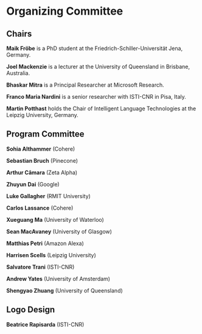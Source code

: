 # Organizing Committee

## Chairs
**Maik Fröbe** is a PhD student at the Friedrich-Schiller-Universität Jena, Germany.

**Joel Mackenzie** is a lecturer at the University of Queensland in Brisbane, Australia.

**Bhaskar Mitra** is a Principal Researcher at Microsoft Research.

**Franco Maria Nardini** is a senior researcher with ISTI-CNR in Pisa, Italy.

**Martin Potthast** holds the Chair of Intelligent Language Technologies at the Leipzig University, Germany.

## Program Committee

**Sohia Althammer** (Cohere)

**Sebastian Bruch** (Pinecone)

**Arthur Câmara** (Zeta Alpha)

**Zhuyun Dai** (Google)

**Luke Gallagher** (RMIT University)

**Carlos Lassance** (Cohere)

**Xueguang Ma** (University of Waterloo)

**Sean MacAvaney** (University of Glasgow)

**Matthias Petri** (Amazon Alexa)

**Harrisen Scells** (Leipzig University)

**Salvatore Trani** (ISTI-CNR)

**Andrew Yates** (University of Amsterdam)

**Shengyao Zhuang** (University of Queensland)

## Logo Design

**Beatrice Rapisarda** (ISTI-CNR)
